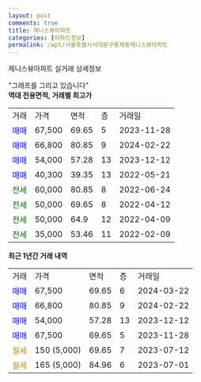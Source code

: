 ```yaml
---
layout: post
comments: true
title: 제니스뷰아파트
categories: [아파트정보]
permalink: /apt/서울특별시서대문구홍제동제니스뷰아파트
---
```


제니스뷰아파트 실거래 상세정보

<script type="text/javascript">
  google.charts.load('current', {'packages':['line', 'corechart']});
  google.charts.setOnLoadCallback(drawChart);

  function drawChart() {
    var data = new google.visualization.DataTable();
    data.addColumn('date', '거래일');
    data.addColumn('number', "매매");
    data.addColumn('number', "전세");
    data.addColumn('number', "전매");

    data.addRows([[new Date(Date.parse("2024-03-22")), 67500, null, null], [new Date(Date.parse("2024-02-22")), 66800, null, null], [new Date(Date.parse("2023-12-12")), 54000, null, null], [new Date(Date.parse("2023-11-28")), 67500, null, null], [new Date(Date.parse("2023-07-12")), null, null, null], [new Date(Date.parse("2023-07-01")), null, null, null]]);

    var options = {
      hAxis: {
        format: 'yyyy/MM/dd'
      },    
      lineWidth: 0,
      pointsVisible: true,    
      title: '최근 1년간 유형별 실거래가 분포',
      legend: { position: 'bottom' }
    };

    var formatter = new google.visualization.NumberFormat({pattern:'###,###'} );
    formatter.format(data, 1);
    formatter.format(data, 2);
    
    setTimeout(function() {
        var chart = new google.visualization.LineChart(document.getElementById('columnchart_material'));
        chart.draw(data, (options));
        document.getElementById('loading').style.display = 'none';
    }, 200);
  }
</script>


<div id="loading" style="z-index:20; display: block; margin-left: 0px">"그래프를 그리고 있습니다"</div>
<div id="columnchart_material" style="width: 95%; margin-left: 0px; display: block"></div>
<!-- contents start -->
<b>역대 전용면적, 거래별 최고가</b>
<table class="sortable">
    <tr>
      <td>거래</td>
      <td>가격</td>
      <td>면적</td>
      <td>층</td>
      <td>거래일</td>
    </tr>
        <tr>
          <td><a style="color: blue">매매</a></td>
          <td>67,500</td>
          <td>69.65</td>
          <td>5</td>
          <td>2023-11-28</td>
        </tr>            <tr>
          <td><a style="color: blue">매매</a></td>
          <td>66,800</td>
          <td>80.85</td>
          <td>9</td>
          <td>2024-02-22</td>
        </tr>            <tr>
          <td><a style="color: blue">매매</a></td>
          <td>54,000</td>
          <td>57.28</td>
          <td>13</td>
          <td>2023-12-12</td>
        </tr>            <tr>
          <td><a style="color: blue">매매</a></td>
          <td>40,300</td>
          <td>39.35</td>
          <td>13</td>
          <td>2022-05-21</td>
        </tr>        
        <tr>
              <td><a style="color: darkgreen">전세</a></td>
              <td>60,000</td>
              <td>80.85</td>
              <td>8</td>
              <td>2022-06-24</td>
            </tr>            <tr>
              <td><a style="color: darkgreen">전세</a></td>
              <td>50,000</td>
              <td>69.65</td>
              <td>8</td>
              <td>2022-04-12</td>
            </tr>            <tr>
              <td><a style="color: darkgreen">전세</a></td>
              <td>50,000</td>
              <td>64.9</td>
              <td>12</td>
              <td>2022-04-09</td>
            </tr>            <tr>
              <td><a style="color: darkgreen">전세</a></td>
              <td>35,000</td>
              <td>53.46</td>
              <td>11</td>
              <td>2022-02-09</td>
            </tr>        
    
</table>

<b>최근 1년간 거래 내역</b>

<table class="sortable">
    <tr>
      <td>거래</td>
      <td>가격</td>
      <td>면적</td>
      <td>층</td>
      <td>거래일</td>
    </tr>
    <tr>
      <td><a style="color: blue">매매</a></td>
      <td>67,500</td>
      <td>69.65</td>
      <td>6</td>
      <td>2024-03-22</td>
    </tr>          <tr>
      <td><a style="color: blue">매매</a></td>
      <td>66,800</td>
      <td>80.85</td>
      <td>9</td>
      <td>2024-02-22</td>
    </tr>          <tr>
      <td><a style="color: blue">매매</a></td>
      <td>54,000</td>
      <td>57.28</td>
      <td>13</td>
      <td>2023-12-12</td>
    </tr>          <tr>
      <td><a style="color: blue">매매</a></td>
      <td>67,500</td>
      <td>69.65</td>
      <td>5</td>
      <td>2023-11-28</td>
    </tr>          <tr>
      <td><a style="color: darkgoldenrod">월세</a></td>
      <td>150 (5,000)</td>
      <td>69.65</td>
      <td>7</td>
      <td>2023-07-12</td>
    </tr>          <tr>
      <td><a style="color: darkgoldenrod">월세</a></td>
      <td>165 (5,000)</td>
      <td>84.96</td>
      <td>6</td>
      <td>2023-07-01</td>
    </tr>      </table>
<!-- contents end -->    

